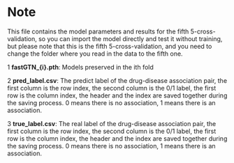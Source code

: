 # Note

This file contains the model parameters and results for the fifth  5-cross-validation, so you can import the model directly and test it without training, but please note that this is the fifth 5-cross-validation, and you need to change the folder where you read in the data to the fifth one.

1 **fastGTN_{i}.pth**: Models preserved in the ith fold

2 **pred_label.csv**: The predict label of the drug-disease association pair, the first column is the row index, the second column is the 0/1 label, the first row is the column index, the header and the index are saved together during the saving process. 0 means there is no association, 1 means there is an association.

3 **true_label.csv**: The real label of the drug-disease association pair, the first column is the row index, the second column is the 0/1 label, the first row is the column index, the header and the index are saved together during the saving process. 0 means there is no association, 1 means there is an association.
